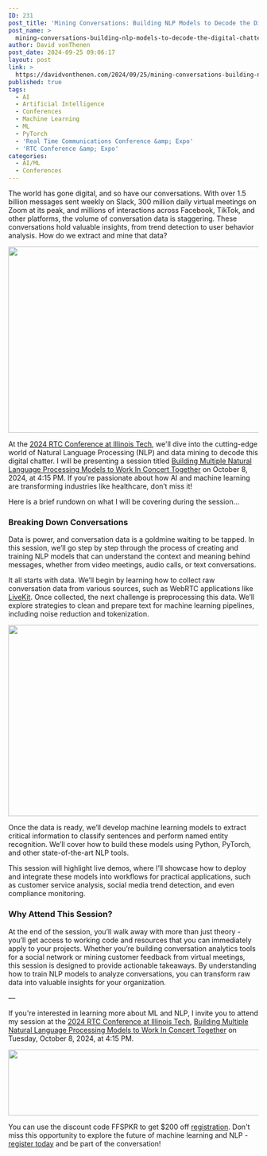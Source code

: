 ```yaml
---
ID: 231
post_title: 'Mining Conversations: Building NLP Models to Decode the Digital Chatter'
post_name: >
  mining-conversations-building-nlp-models-to-decode-the-digital-chatter
author: David vonThenen
post_date: 2024-09-25 09:06:17
layout: post
link: >
  https://davidvonthenen.com/2024/09/25/mining-conversations-building-nlp-models-to-decode-the-digital-chatter/
published: true
tags:
  - AI
  - Artificial Intelligence
  - Conferences
  - Machine Learning
  - ML
  - PyTorch
  - 'Real Time Communications Conference &amp; Expo'
  - 'RTC Conference &amp; Expo'
categories:
  - AI/ML
  - Conferences
---
```

The world has gone digital, and so have our conversations. With over 1.5 billion messages sent weekly on Slack, 300 million daily virtual meetings on Zoom at its peak, and millions of interactions across Facebook, TikTok, and other platforms, the volume of conversation data is staggering. These conversations hold valuable insights, from trend detection to user behavior analysis. How do we extract and mine that data?

<img class="wp-image-338 aligncenter" src="https://davidvonthenen.com/wp-content/uploads/2025/05/stream-300x179.jpg" alt="" width="628" height="375" />

At the <a href="https://www.rtc-conference.com/2024/">2024 RTC Conference at Illinois Tech</a>, we'll dive into the cutting-edge world of Natural Language Processing (NLP) and data mining to decode this digital chatter. I will be presenting a session titled <a href="https://bit.ly/4gAObM5">Building Multiple Natural Language Processing Models to Work In Concert Together</a> on October 8, 2024, at 4:15 PM. If you're passionate about how AI and machine learning are transforming industries like healthcare, don’t miss it!

Here is a brief rundown on what I will be covering during the session...
<h3>Breaking Down Conversations</h3>
Data is power, and conversation data is a goldmine waiting to be tapped. In this session, we’ll go step by step through the process of creating and training NLP models that can understand the context and meaning behind messages, whether from video meetings, audio calls, or text conversations.

It all starts with data. We’ll begin by learning how to collect raw conversation data from various sources, such as WebRTC applications like <a href="https://livekit.io/">LiveKit</a>. Once collected, the next challenge is preprocessing this data. We’ll explore strategies to clean and prepare text for machine learning pipelines, including noise reduction and tokenization.

<img class="wp-image-339 aligncenter" src="https://davidvonthenen.com/wp-content/uploads/2025/05/nlp-300x180.png" alt="" width="642" height="385" />

Once the data is ready, we’ll develop machine learning models to extract critical information to classify sentences and perform named entity recognition. We’ll cover how to build these models using Python, PyTorch, and other state-of-the-art NLP tools.

This session will highlight live demos, where I’ll showcase how to deploy and integrate these models into workflows for practical applications, such as customer service analysis, social media trend detection, and even compliance monitoring.
<h3>Why Attend This Session?</h3>
At the end of the session, you’ll walk away with more than just theory - you’ll get access to working code and resources that you can immediately apply to your projects. Whether you’re building conversation analytics tools for a social network or mining customer feedback from virtual meetings, this session is designed to provide actionable takeaways. By understanding how to train NLP models to analyze conversations, you can transform raw data into valuable insights for your organization.

—

If you're interested in learning more about ML and NLP, I invite you to attend my session at the <a href="https://www.rtc-conference.com/2024/">2024 RTC Conference at Illinois Tech</a>, <a href="https://bit.ly/4gAObM5">Building Multiple Natural Language Processing Models to Work In Concert Together</a> on Tuesday, October 8, 2024, at 4:15 PM.

<img class="wp-image-340 aligncenter" src="https://davidvonthenen.com/wp-content/uploads/2025/05/RTC_Conf-300x61.png" alt="" width="654" height="133" />

You can use the discount code FFSPKR to get $200 off <a href="https://www.rtc-conference.com/2024/register/">registration</a>. Don't miss this opportunity to explore the future of machine learning and NLP - <a href="https://www.rtc-conference.com/2024/register/">register today</a> and be part of the conversation!